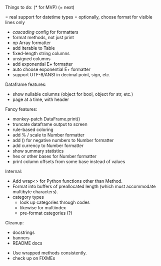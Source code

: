 Things to do:  (* for MVP) (= next)

= real support for datetime types
= optionally, choose format for visible lines only
- _cascading_ config for formatters
- format methods, not just print
- np Array formatter
- add iterable to Table
- fixed-length string columns
- unsigned columns
- add exponential E+ formatter
- auto choose exponential E+ formatter
- support UTF-8/ANSI in decimal point, sign, etc.

Dataframe features:
- show nullable columns (object for bool, object for str, etc.)
- page at a time, with header

Fancy features:
- monkey-patch DataFrame.print()
- truncate dataframe output to screen
- rule-based coloring
- add % / scale to Number formatter
- add () for negative numbers to Number formatter
- add currency to Number formatter
- show summary statistics
- hex or other bases for Number formatter
- print column offsets from some base instead of values

Internal:
- Add wrap<> for Python functions other than Method.
- Format into buffers of preallocated length (which must accommodate multibyte
  characters).
- category types
  - look up categories through codes
  - likewise for multiindex
  - pre-format categories (?)

Cleanup:
* docstrings 
* banners
* README docs
- Use wrapped methods consistently.
- check up on FIXMEs

